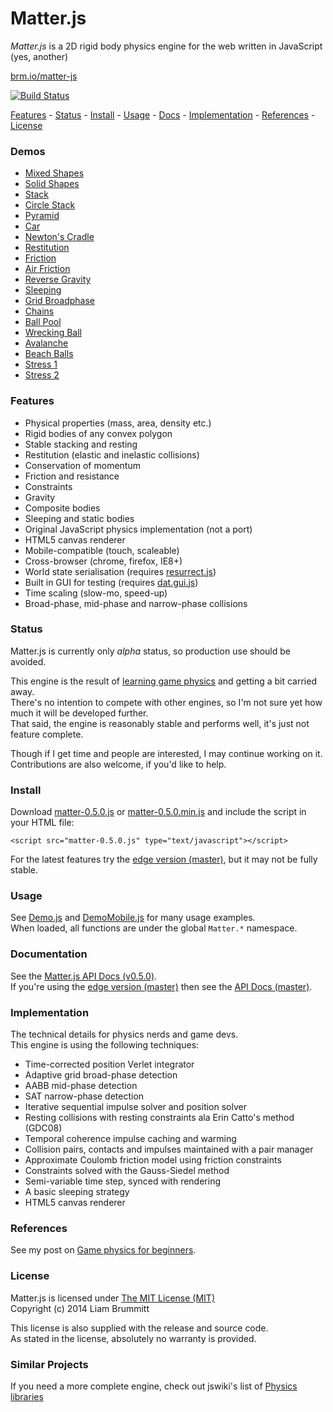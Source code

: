 # Matter.js

*Matter.js* is a 2D rigid body physics engine for the web written in JavaScript (yes, another)

[brm.io/matter-js](http://brm.io/matter-js)

[![Build Status](https://travis-ci.org/liabru/matter-js.png?branch=master)](https://travis-ci.org/liabru/matter-js)

[Features](#features) - [Status](#status) - [Install](#install) - [Usage](#usage) -  [Docs](http://brm.io/matter-js-docs/) - [Implementation](#implementation) - [References](#references) - [License](#license)

### Demos

- [Mixed Shapes](http://brm.io/matter-js-demo#mixed)
- [Solid Shapes](http://brm.io/matter-js-demo#mixedSolid)
- [Stack](http://brm.io/matter-js-demo#stack)
- [Circle Stack](http://brm.io/matter-js-demo#circleStack)
- [Pyramid](http://brm.io/matter-js-demo#pyramid)
- [Car](http://brm.io/matter-js-demo#car)
- [Newton's Cradle](http://brm.io/matter-js-demo#newtonsCradle)
- [Restitution](http://brm.io/matter-js-demo#restitution)
- [Friction](http://brm.io/matter-js-demo#friction)
- [Air Friction](http://brm.io/matter-js-demo#airFriction)
- [Reverse Gravity](http://brm.io/matter-js-demo#gravity)
- [Sleeping](http://brm.io/matter-js-demo#sleeping)
- [Grid Broadphase](http://brm.io/matter-js-demo#broadphase)
- [Chains](http://brm.io/matter-js-demo#chains)
- [Ball Pool](http://brm.io/matter-js-demo#ballPool)
- [Wrecking Ball](http://brm.io/matter-js-demo#wreckingBall)
- [Avalanche](http://brm.io/matter-js-demo#avalanche)
- [Beach Balls](http://brm.io/matter-js-demo#beachBalls)
- [Stress 1](http://brm.io/matter-js-demo#stress)
- [Stress 2](http://brm.io/matter-js-demo#stress2)

### Features

-   Physical properties (mass, area, density etc.)
-   Rigid bodies of any convex polygon
-   Stable stacking and resting
-   Restitution (elastic and inelastic collisions)
-   Conservation of momentum
-   Friction and resistance
-   Constraints
-   Gravity
-   Composite bodies
-   Sleeping and static bodies
-   Original JavaScript physics implementation (not a port)
-   HTML5 canvas renderer
-   Mobile-compatible (touch, scaleable)
-   Cross-browser (chrome, firefox, IE8+)
-   World state serialisation (requires
    [resurrect.js](https://github.com/skeeto/resurrect-js))
-   Built in GUI for testing (requires
    [dat.gui.js](http://workshop.chromeexperiments.com/examples/gui/))
-   Time scaling (slow-mo, speed-up)
-   Broad-phase, mid-phase and narrow-phase collisions

### Status

Matter.js is currently only *alpha* status, so production use should be avoided.

This engine is the result of [learning game physics](http://brm.io/game-physics-for-beginners/) and getting a bit carried away. 
<br>There's no intention to compete with other engines, so I'm not sure yet how much it will be developed further. 
<br>That said, the engine is reasonably stable and performs well, it's just not feature complete.

Though if I get time and people are interested, I may continue working on it.
<br>Contributions are also welcome, if you'd like to help.

### Install

Download [matter-0.5.0.js](https://github.com/liabru/matter-js/releases/download/0.5.0-alpha/matter-0.5.0.js) or [matter-0.5.0.min.js](https://github.com/liabru/matter-js/releases/download/0.5.0-alpha/matter-0.5.0.min.js) and include the script in your HTML file:

	<script src="matter-0.5.0.js" type="text/javascript"></script>

For the latest features try the [edge version (master)](https://raw.github.com/liabru/matter-js/master/build/matter.js), but it may not be fully stable.

### Usage

See [Demo.js](https://github.com/liabru/matter-js/blob/master/demo/js/Demo.js) and [DemoMobile.js](https://github.com/liabru/matter-js/blob/master/demo/js/DemoMobile.js) for many usage examples.
<br>When loaded, all functions are under the global <code>Matter.*</code> namespace.

### Documentation

See the [Matter.js API Docs (v0.5.0)](http://brm.io/matter-js-docs/).
<br>If you're using the [edge version (master)](https://raw2.github.com/liabru/matter-js/master/build/matter.js) then see the [API Docs (master)](http://brm.io/matter-js-docs-master/).

### Implementation

The technical details for physics nerds and game devs.
<br>This engine is using the following techniques:

-   Time-corrected position Verlet integrator
-   Adaptive grid broad-phase detection
-   AABB mid-phase detection
-   SAT narrow-phase detection
-   Iterative sequential impulse solver and position solver
-   Resting collisions with resting constraints ala Erin Catto's method
    (GDC08)
-   Temporal coherence impulse caching and warming
-   Collision pairs, contacts and impulses maintained with a pair
    manager
-   Approximate Coulomb friction model using friction constraints
-   Constraints solved with the Gauss-Siedel method
-   Semi-variable time step, synced with rendering
- 	A basic sleeping strategy
-   HTML5 canvas renderer

### References

See my post on [Game physics for beginners](http://brm.io/game-physics-for-beginners/).

### License

Matter.js is licensed under [The MIT License (MIT)](http://opensource.org/licenses/MIT)
<br/>Copyright (c) 2014 Liam Brummitt

This license is also supplied with the release and source code.
<br/>As stated in the license, absolutely no warranty is provided.

### Similar Projects

If you need a more complete engine, check out jswiki's list of [Physics libraries](https://github.com/bebraw/jswiki/wiki/Physics-libraries)